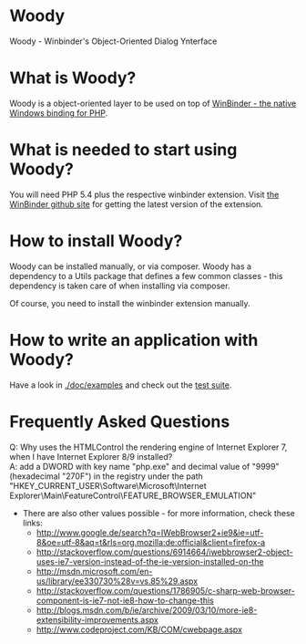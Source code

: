 Woody
=====

Woody - Winbinder's Object-Oriented Dialog Ynterface

What is Woody?
==================

Woody is a object-oriented layer to be used on top of [WinBinder - the native Windows binding for PHP](https://github.com/stefan-loewe/WinBinder/ "WinBinder - the native Windows binding for PHP").

What is needed to start using Woody?
====================================

You will need PHP 5.4 plus the respective winbinder extension. Visit [the WinBinder github site](https://github.com/stefan-loewe/WinBinder/ "the WinBinder guthub site") for getting the latest version of the extension.

How to install Woody?
====================================

Woody can be installed manually, or via composer. Woody has a dependency to a Utils package that defines a few common classes - this dependency is taken care of when installing via composer.

Of course, you need to install the winbinder extension manually.

How to write an application with Woody?
======================================

Have a look in [./doc/examples](https://github.com/stefan-loewe/woody/tree/master/doc/examples "examples") and check out the [test suite](https://github.com/stefan-loewe/woody/tree/master/test/source/Woody "test suite").

Frequently Asked Questions
==========================

Q: Why uses the HTMLControl the rendering engine of Internet Explorer 7, when I have Internet Explorer 8/9 installed?  
A: add a DWORD with key name "php.exe" and decimal value of "9999" (hexadecimal "270F") in the registry under the path "HKEY\_CURRENT\_USER\Software\Microsoft\Internet Explorer\Main\FeatureControl\FEATURE\_BROWSER\_EMULATION"

- There are also other values possible - for more information, check these links:
  - <http://www.google.de/search?q=IWebBrowser2+ie9&ie=utf-8&oe=utf-8&aq=t&rls=org.mozilla:de:official&client=firefox-a>
  - <http://stackoverflow.com/questions/6914664/iwebbrowser2-object-uses-ie7-version-instead-of-the-ie-version-installed-on-the>
  - <http://msdn.microsoft.com/en-us/library/ee330730%28v=vs.85%29.aspx>
  - <http://stackoverflow.com/questions/1786905/c-sharp-web-browser-component-is-ie7-not-ie8-how-to-change-this>
  - <http://blogs.msdn.com/b/ie/archive/2009/03/10/more-ie8-extensibility-improvements.aspx>
  - <http://www.codeproject.com/KB/COM/cwebpage.aspx>
